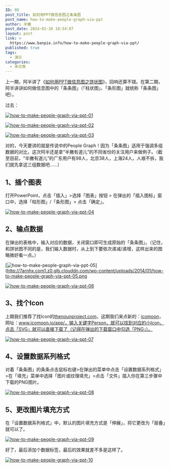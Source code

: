 ```yaml
---
ID: 99
post_title: 如何用PPT做信息图之条条图
post_name: how-to-make-people-graph-via-ppt
author: 半撇
post_date: 2014-01-26 10:54:07
layout: post
link: >
  https://www.banpie.info/how-to-make-people-graph-via-ppt/
published: true
tags:
  - 演示
categories:
  - 未分类
---
```

上一期，阿半讲了《[如何用PPT做信息图之饼状图][1]》，回响还算不错。在第二期，阿半讲讲如何做信息图中的「条条图」（「柱状图」、「条形图」就统称「条条图」吧）。

过去：

[![how-to-make-people-graph-via-ppt-01][2]][2]

[![how-to-make-people-graph-via-ppt-02][3]][3]

[![how-to-make-people-graph-via-ppt-03][4]][4]

对的，今天要讲的就是传说中的People Graph！因为「条条图」适用于强调多组数据的对比，这次阿半还是拿“半撇有道儿”的不同省份的关注用户来做例子。（截至目前，“半撇有道儿”的广东用户有98人，北京38人，上海24人，人艰不拆，我们就先拿这三组数据吧……）

## 1、插个图表

打开PowerPoint，点击「插入」>选择「图表」按钮 > 在弹出的「插入图标」窗口中，选择「柱形图」/「条形图」> 点击「确定」。

[![how-to-make-people-graph-via-ppt-04][5]][5]

## 2、输点数据

在弹出的表格中，输入对应的数据，关闭窗口即可生成原始的「条条图」。（记住，和饼状图不同的是，我们输入数据时，从上到下要依次递减/递增，这样出来的图略微好看一点。）

[![how-to-make-people-graph-via-ppt-05][6]](http://7arnhx.com1.z0.glb.clouddn.com/wp-content/uploads/2014/01/how-to-make-people-graph-via-ppt-05.png

[![how-to-make-people-graph-via-ppt-06][7]][7]

## 3、找个Icon

上期我们推荐了找Icon的[thenounproject.com][8]，这期我们来点新的：[icomoon][9]，网址：www.icomoon.io/app/，输入关键字Person，就可以找到对应的小Icon，点击「SVG」就可以直接下载了（记得在弹出的下载窗口中勾选「PNG」）。

[![how-to-make-people-graph-via-ppt-07][10]][10]

## 4、设置数据系列格式

对着「条条图」的条条点击鼠标右键>在弹出的菜单中点击「设置数据系列格式」>在「填充」菜单中选择「图片或纹理填充」>点击「文件」插入你在第三步骤中下载的PNG图片。

[![how-to-make-people-graph-via-ppt-08][11]][11]

## 5、更改图片填充方式

在「设置数据系列格式」中，默认的图片填充方式是「伸展」，将它更改为「层叠」就可以了。

[![how-to-make-people-graph-via-ppt-09][12]][12]

好了，最后添加个数据标签，最后的效果就差不多是这样了。

[![how-to-make-people-graph-via-ppt-10][13]][13]

 [1]: http://www.banpie.info/2014/01/how-to-make-infographics-using-ppt/
 [2]: http://7arnhx.com1.z0.glb.clouddn.com/wp-content/uploads/2014/01/how-to-make-people-graph-via-ppt-01.jpg
 [3]: http://7arnhx.com1.z0.glb.clouddn.com/wp-content/uploads/2014/01/how-to-make-people-graph-via-ppt-02.jpg
 [4]: http://7arnhx.com1.z0.glb.clouddn.com/wp-content/uploads/2014/01/how-to-make-people-graph-via-ppt-03.jpg
 [5]: http://7arnhx.com1.z0.glb.clouddn.com/wp-content/uploads/2014/01/how-to-make-people-graph-via-ppt-04.png
 [6]: http://7arnhx.com1.z0.glb.clouddn.com/wp-content/uploads/2014/01/how-to-make-people-graph-via-ppt-05.png
 [7]: http://7arnhx.com1.z0.glb.clouddn.com/wp-content/uploads/2014/01/how-to-make-people-graph-via-ppt-06.jpg
 [8]: www.thenounproject.com
 [9]: http://icomoon.io/app/
 [10]: http://7arnhx.com1.z0.glb.clouddn.com/wp-content/uploads/2014/01/how-to-make-people-graph-via-ppt-07.png
 [11]: http://7arnhx.com1.z0.glb.clouddn.com/wp-content/uploads/2014/01/how-to-make-people-graph-via-ppt-08.png
 [12]: http://7arnhx.com1.z0.glb.clouddn.com/wp-content/uploads/2014/01/how-to-make-people-graph-via-ppt-09.png
 [13]: http://7arnhx.com1.z0.glb.clouddn.com/wp-content/uploads/2014/01/how-to-make-people-graph-via-ppt-10.png